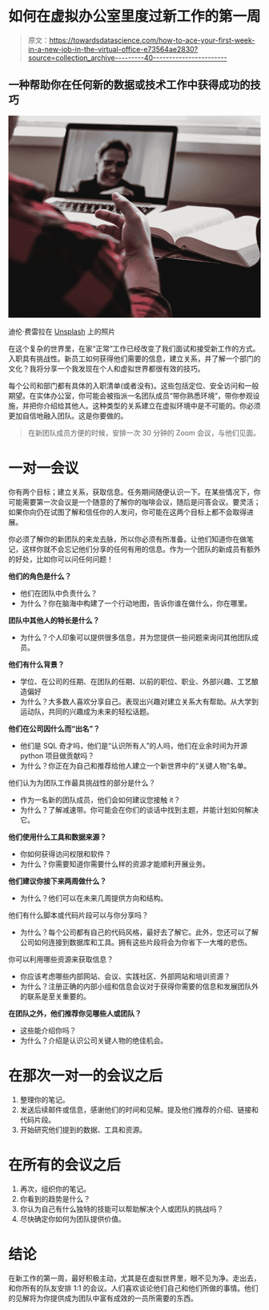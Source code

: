 # 如何在虚拟办公室里度过新工作的第一周

> 原文：<https://towardsdatascience.com/how-to-ace-your-first-week-in-a-new-job-in-the-virtual-office-e73564ae2830?source=collection_archive---------40----------------------->

## 一种帮助你在任何新的数据或技术工作中获得成功的技巧

![](img/33d4429c9b43b2e89dfd731be88a7006.png)

迪伦·费雷拉在 [Unsplash](https://unsplash.com/s/photos/zoom-call?utm_source=unsplash&utm_medium=referral&utm_content=creditCopyText) 上的照片

在这个复杂的世界里，在家“正常”工作已经改变了我们面试和接受新工作的方式。入职具有挑战性。新员工如何获得他们需要的信息，建立关系，并了解一个部门的文化？我将分享一个我发现在个人和虚拟世界都很有效的技巧。

每个公司和部门都有具体的入职清单(或者没有)。这些包括定位、安全访问和一般期望。在实体办公室，你可能会被指派一名团队成员“带你熟悉环境”，带你参观设施，并把你介绍给其他人。这种类型的关系建立在虚拟环境中是不可能的。你必须更加自信地融入团队。这是你要做的。

> 在新团队成员方便的时候，安排一次 30 分钟的 Zoom 会议，与他们见面。

# 一对一会议

你有两个目标；建立关系，获取信息。任务期间随便认识一下。在某些情况下，你可能需要第一次会议是一个随意的了解你的咖啡会议，随后是问答会议。要灵活；如果你向仍在试图了解和信任你的人发问，你可能在这两个目标上都不会取得进展。

你必须了解你的新团队的来龙去脉，所以你必须有所准备。让他们知道你在做笔记，这样你就不会忘记他们分享的任何有用的信息。作为一个团队的新成员有额外的好处，比如你可以问任何问题！

**他们的角色是什么？**

*   他们在团队中负责什么？
*   为什么？你在脑海中构建了一个行动地图，告诉你谁在做什么，你在哪里。

**团队中其他人的特长是什么？**

*   为什么？个人印象可以提供很多信息，并为您提供一些问题来询问其他团队成员。

**他们有什么背景？**

*   学位、在公司的任期、在团队的任期、以前的职位、职业、外部兴趣、工艺酿造偏好
*   为什么？大多数人喜欢分享自己。表现出兴趣对建立关系大有帮助。从大学到运动队，共同的兴趣成为未来的轻松话题。

**他们在公司因什么而“出名”？**

*   他们是 SQL 奇才吗，他们是“认识所有人”的人吗，他们在业余时间为开源 python 项目做贡献吗？
*   为什么？你正在为自己和推荐给他人建立一个新世界中的“关键人物”名单。

他们认为为团队工作最具挑战性的部分是什么？

*   作为一名新的团队成员，他们会如何建议您接触 it？
*   为什么？了解减速带。你可能会在你们的谈话中找到主题，并能计划如何解决它。

**他们使用什么工具和数据来源？**

*   你如何获得访问权限和软件？
*   为什么？你需要知道你需要什么样的资源才能顺利开展业务。

**他们建议你接下来两周做什么？**

*   为什么？他们可以在未来几周提供方向和结构。

他们有什么脚本或代码片段可以与你分享吗？

*   为什么？每个公司都有自己的代码风格，最好去了解它。此外，您还可以了解公司如何连接到数据库和工具。拥有这些片段将会为你省下一大堆的悲伤。

你可以利用哪些资源来获取信息？

*   你应该考虑哪些内部网站、会议、实践社区、外部网站和培训资源？
*   为什么？注册正确的内部小组和信息会议对于获得你需要的信息和发展团队外的联系是至关重要的。

**在团队之外，他们推荐你见哪些人或团队？**

*   这些能介绍你吗？
*   为什么？介绍是认识公司关键人物的绝佳机会。

# 在那次一对一的会议之后

1.  整理你的笔记。
2.  发送后续邮件或信息，感谢他们的时间和见解。提及他们推荐的介绍、链接和代码片段。
3.  开始研究他们提到的数据、工具和资源。

# 在所有的会议之后

1.  再次，组织你的笔记。
2.  你看到的趋势是什么？
3.  你认为自己有什么独特的技能可以帮助解决个人或团队的挑战吗？
4.  尽快确定你如何为团队提供价值。

# 结论

在新工作的第一周，最好积极主动，尤其是在虚拟世界里，眼不见为净。走出去，和你所有的队友安排 1:1 的会议。人们喜欢谈论他们自己和他们所做的事情。他们的见解将为你提供成为团队中富有成效的一员所需要的东西。